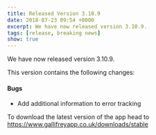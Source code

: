 ```yaml
---
title: Released Version 3.10.9
date: 2018-07-23 09:54 +0000
excerpt: We have now released version 3.10.9.
tags: [release, breaking news]
show: true
---
```


We have now released version 3.10.9.

This version contains the following changes:

#### Bugs

* Add additional information to error tracking


To download the latest version of the app head to <https://www.gallifreyapp.co.uk/downloads/stable>
